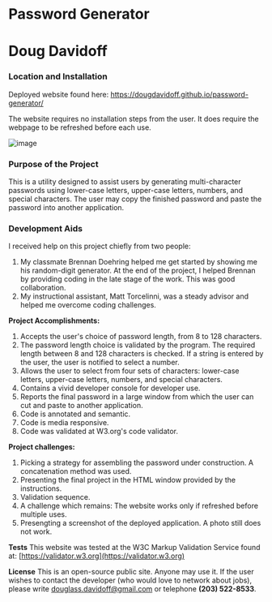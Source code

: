 
# Password Generator
# Doug Davidoff

### Location and Installation
Deployed website found here: https://dougdavidoff.github.io/password-generator/

The website requires no installation steps from the user. It does require the webpage to be refreshed before each use.

![image](https://i.imgur.com/3W4LIZll.jpg)

### Purpose of the Project
This is a utility designed to assist users by generating multi-character passwords using lower-case letters, upper-case letters, numbers, and special characters. The user may copy the finished password and paste the password into another application.

### Development Aids
I received help on this project chiefly from two people:
1. My classmate Brennan Doehring helped me get started by showing me his random-digit generator. At the end of the project, I helped Brennan by providing coding in the late stage of the work. This was good collaboration.
1. My instructional assistant, Matt Torcelinni, was a steady advisor and helped me overcome coding challenges.

**Project Accomplishments:**
1. Accepts the user's choice of password length, from 8 to 128 characters.
1. The password length choice is validated by the program. The required length between 8 and 128 characters is checked. If a string is entered by the user, the user is notified to select a number.
1. Allows the user to select from four sets of characters: lower-case letters, upper-case letters, numbers, and special characters.
1. Contains a vivid developer console for developer use.
1. Reports the final password in a large window from which the user can cut and paste to another application.
1. Code is annotated and semantic.
1. Code is media responsive.
1. Code was validated at W3.org's code validator.

**Project challenges:**
1. Picking a strategy for assembling the password under construction. A concatenation method was used.
1. Presenting the final project in the HTML window provided by the instructions.
1. Validation sequence.
1. A challenge which remains: The website works only if refreshed before multiple uses.
1. Presengting a screenshot of the deployed application. A photo still does not work.

**Tests**
This website was tested at the W3C Markup Validation Service found at:
[https://validator.w3.org](https://validator.w3.org)

**License**
This is an open-source public site. Anyone may use it. If the user wishes to contact the developer (who would love to network about jobs), please write [douglass.davidoff@gmail.com](mailto:douglass.davidoff@gmail.com) or telephone **(203) 522-8533**.

